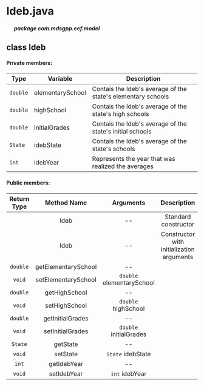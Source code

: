 # Ideb.java

##### &nbsp;&nbsp;&nbsp;&nbsp;&nbsp;&nbsp;package com.mdsgpp.eef.model

## class Ideb

#### Private members:

| Type     | Variable         |               Description                |
|----------|------------------|------------------------------------------|
| `double` | elementarySchool |Contais the Ideb's average of the state's elementary schools |
| `double` | highSchool       |Contais the Ideb's average of the state's high schools |
| `double` | initialGrades    |Contais the Ideb's average of the state's initial schools |
| `State`  | idebState        |Contais the Ideb's average of the state's schools |
| `int`    | idebYear         |Represents the year that was realized the averages |

#### Public members:

| Return Type |     Method Name     |         Arguments         |                Description                |
|:-----------:|:-------------------:|:-------------------------:|:-----------------------------------------:|
|             |         Ideb        |             --            |            Standard constructor           |
|             |         Ideb        |             --            | Constructor with initialization arguments |
|   `double`  | getElementarySchool |             --            |          |
|    `void`   | setElementarySchool | `double` elementarySchool |                                           |
|   `double`  |    getHighSchool    |             --            |                                           |
|    `void`   |    setHighSchool    |    `double` highSchool    |                                           |
|   `double`  |   getInitialGrades  |             --            |                                           |
|    `void`   |   setInitialGrades  |   `double` initialGrades  |                                           |
|   `State`   |       getState      |             --            |                                           |
|    `void`   |       setState      |     `State` idebState     |                                           |
|    `int`    |     getIdebYear     |             --            |                                           |
|    `void`   |     setIdebYear     |       `int` idebYear      |                                           |

